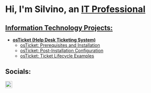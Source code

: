 <h1>Hi, I'm Silvino, an <a href="https://www.linkedin.com/in/silvinocarranza/">IT Professional</h1>

<h2> Information Technology Projects:</h2>

- <b>osTicket (Help Desk Ticketing System)</b>
  - [osTicket: Prerequisites and Installation](https://github.com/SilvinoCarranza/osticket-prereqs)
  - [osTicket: Post-Installation Configuration](https://github.com/SilvinoCarranza/pst-install-configo)
  - [osTicket: Ticket Lifecycle Examples](https://github.com/SilvinoCarranza/ticket-lifecycle)

<h2>Socials:</h2>

[<img align="left" alt="SilvinoCarranza | LinkedIn" width="22px" src="https://cdn.jsdelivr.net/npm/simple-icons@v3/icons/linkedin.svg" />][linkedin]

[linkedin]: https://linkedin.com/in/SilvinoCarranza
